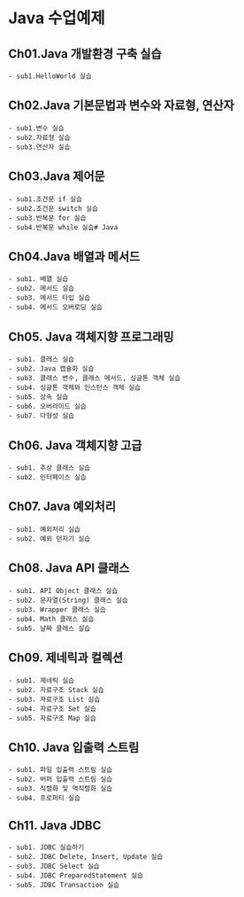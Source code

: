 # Java 수업예제

## Ch01.Java 개발환경 구축 실습
	- sub1.HelloWorld 실습
	
## Ch02.Java 기본문법과 변수와 자료형, 연산자
	- sub1.변수 실습
	- sub2.자료형 실습
	- sub3.연산자 실습
	
## Ch03.Java 제어문
	- sub1.조건문 if 실습
	- sub2.조건문 switch 실습
	- sub3.반복문 for 실습
	- sub4.반복문 while 실습# Java
	
## Ch04.Java 배열과 메서드
	- sub1. 배열 실습
	- sub2. 메서드 실습
	- sub3. 메서드 타입 실습
	- sub4. 메서드 오버로딩 실습
	
## Ch05. Java 객체지향 프로그래밍
	- sub1. 클래스 실습
	- sub2. Java 캡슐화 실습
	- sub3. 클래스 변수, 클래스 메서드, 싱글톤 객체 실습
	- sub4.	싱글톤 객체와 인스턴스 객체 실습
	- sub5.	상속 실습
	- sub6. 오버라이드 실습
	- sub7.	다형성 실습

## Ch06. Java 객체지향 고급
	- sub1.	추상 클래스 실습
	- sub2. 인터페이스 실습
	
## Ch07. Java 예외처리
	- sub1.	예외처리 실습
	- sub2.	예외 던지기 실습
	
## Ch08. Java API 클래스
	- sub1. API Object 클래스 실습
	- sub2. 문자열(String) 클래스 실습
	- sub3.	Wrapper 클래스 실습
	- sub4.	Math 클래스 실습
	- sub5.	날짜 클래스 실습

## Ch09. 제네릭과 컬렉션
	- sub1. 제네릭 실습
	- sub2.	자료구조 Stack 실습
	- sub3.	자료구조 List 실습
	- sub4.	자료구조 Set 실습
	- sub5.	자료구조 Map 실습

## Ch10. Java 입출력 스트림
	- sub1. 파일 입출력 스트림 실습
	- sub2. 버퍼 입출력 스트림 실습
	- sub3. 직렬화 및 역직렬화 실습
	- sub4. 프로퍼티 실습
	
## Ch11. Java JDBC
	- sub1. JDBC 실습하기
	- sub2. JDBC Delete, Insert, Update 실습
	- sub3. JDBC Select 실습
	- sub4. JDBC PreparedStatement 실습
	- sub5. JDBC Transaction 실습
	

